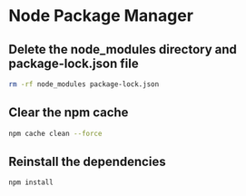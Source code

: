 # Node Package Manager

## Delete the node_modules directory and package-lock.json file

```bash
rm -rf node_modules package-lock.json
```

## Clear the npm cache

```bash
npm cache clean --force
```

## Reinstall the dependencies

```bash
npm install
```
